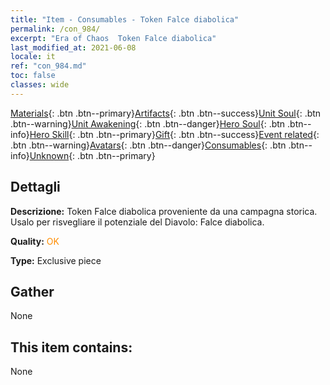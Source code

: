 ```yaml
---
title: "Item - Consumables - Token Falce diabolica"
permalink: /con_984/
excerpt: "Era of Chaos  Token Falce diabolica"
last_modified_at: 2021-06-08
locale: it
ref: "con_984.md"
toc: false
classes: wide
---
```

 [Materials](/ItemsIT/){: .btn .btn--primary}[Artifacts](/ItemsIT/Artifacts/){: .btn .btn--success}[Unit Soul](/ItemsIT/UnitSoul/){: .btn .btn--warning}[Unit Awakening](/ItemsIT/UnitAwakening/){: .btn .btn--danger}[Hero Soul](/ItemsIT/HeroSoul/){: .btn .btn--info}[Hero Skill](/ItemsIT/HeroSkill/){: .btn .btn--primary}[Gift](/ItemsIT/Gift/){: .btn .btn--success}[Event related](/ItemsIT/Events/){: .btn .btn--warning}[Avatars](/ItemsIT/Avatars/){: .btn .btn--danger}[Consumables](/ItemsIT/Consumables/){: .btn .btn--info}[Unknown](/ItemsIT/Unknown/){: .btn .btn--primary}

## Dettagli
 **Descrizione:** Token Falce diabolica proveniente da una campagna storica. Usalo per risvegliare il potenziale del Diavolo: Falce diabolica.

 **Quality:** <span style="color: #FF8C00">OK</span>

 **Type:** Exclusive piece

## Gather

  None

## This item contains:

  None

